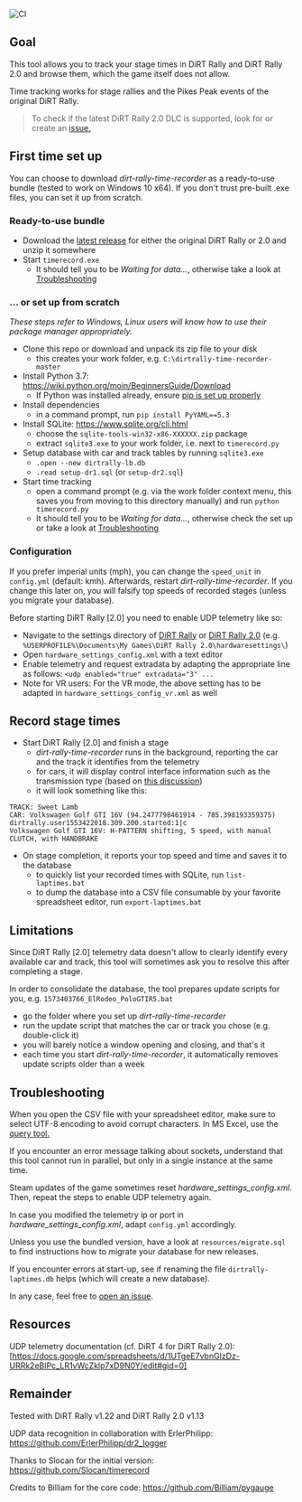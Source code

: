 ![CI](https://github.com/soong-construction/dirt-rally-time-recorder/workflows/CI/badge.svg)

## Goal
This tool allows you to track your stage times in DiRT Rally and DiRT Rally 2.0 and browse them, which the game itself does not allow.  

Time tracking works for stage rallies and the Pikes Peak events of the original DiRT Rally.  

> To check if the latest DiRT Rally 2.0 DLC is supported, look for or create an [issue.](https://github.com/soong-construction/dirt-rally-time-recorder/issues?q=label%3ADLC) 

## First time set up

You can choose to download *dirt-rally-time-recorder* as a ready-to-use bundle (tested to work on Windows 10 x64). If you don't trust pre-built .exe files, you can set it up from scratch. 

### Ready-to-use bundle
- Download the [latest release](https://github.com/soong-construction/dirt-rally-time-recorder/releases/latest) for either the original DiRT Rally or 2.0 and unzip it somewhere
- Start ``timerecord.exe``
  - It should tell you to be *Waiting for data...*, otherwise take a look at [Troubleshooting](#troubleshooting)  

### ... or set up from scratch  
*These steps refer to Windows, Linux users will know how to use their package manager appropriately.*

- Clone this repo or download and unpack its zip file to your disk
  - this creates your work folder, e.g. ``C:\dirtrally-time-recorder-master``
- Install Python 3.7: https://wiki.python.org/moin/BeginnersGuide/Download
  - If Python was installed already, ensure [pip is set up properly](https://packaging.python.org/tutorials/installing-packages/#ensure-you-can-run-pip-from-the-command-line) 
- Install dependencies
  - in a command prompt, run ``pip install PyYAML==5.3``
- Install SQLite: https://www.sqlite.org/cli.html  
  - choose the ``sqlite-tools-win32-x86-XXXXXX.zip`` package
  - extract ``sqlite3.exe`` to your work folder, i.e. next to ``timerecord.py``    
- Setup database with car and track tables by running `sqlite3.exe`  
  - ``.open --new dirtrally-lb.db`` 
  - ``.read setup-dr1.sql`` (or ``setup-dr2.sql``)
- Start time tracking  
  - open a command prompt (e.g. via the work folder context menu, this saves you from moving to this directory manually) and run ``python timerecord.py``
  - It should tell you to be *Waiting for data...*, otherwise check the set up or take a look at [Troubleshooting](#troubleshooting)

### Configuration
If you prefer imperial units (mph), you can change the `speed_unit` in `config.yml` (default: kmh). Afterwards, restart *dirt-rally-time-recorder*. If you change this later on, you will falsify top speeds of recorded stages (unless you migrate your database).  

Before starting DiRT Rally [2.0] you need to enable UDP telemetry like so:
- Navigate to the settings directory of [DiRT Rally](https://www.pcgamingwiki.com/wiki/DiRT_Rally#Configuration_file.28s.29_location) or [DiRT Rally 2.0](https://www.pcgamingwiki.com/wiki/DiRT_Rally_2.0#Configuration_file.28s.29_location) (e.g. `%USERPROFILE%\Documents\My Games\DiRT Rally 2.0\hardwaresettings\`)
- Open `hardware_settings_config.xml` with a text editor
- Enable telemetry and request extradata by adapting the appropriate line as follows: ``<udp enabled="true" extradata="3" ...``  
- Note for VR users: For the VR mode, the above setting has to be adapted in  `hardware_settings_config_vr.xml` as well
  
## Record stage times
- Start DiRT Rally [2.0] and finish a stage  
  - *dirt-rally-time-recorder* runs in the background, reporting the car and the track it identifies from the telemetry  
  - for cars, it will display control interface information such as the transmission type (based on [this discussion](http://forums.codemasters.com/discussion/7071/dirt-rally-handbrake-and-transmission-information)) 
  - it will look something like this:
```
TRACK: Sweet Lamb
CAR: Volkswagen Golf GTI 16V (94.2477798461914 - 785.398193359375)
dirtrally.user1553422018.309.200.started:1|c
Volkswagen Golf GTI 16V: H-PATTERN shifting, 5 speed, with manual CLUTCH, with HANDBRAKE
```
- On stage completion, it reports your top speed and time and saves it to the database 
  - to quickly list your recorded times with SQLite, run ``list-laptimes.bat``  
  - to dump the database into a CSV file consumable by your favorite spreadsheet editor, run ``export-laptimes.bat``  

## Limitations
Since DiRT Rally [2.0] telemetry data doesn't allow to clearly identify every available car and track, this tool will sometimes ask you to resolve this after completing a stage.  

In order to consolidate the database, the tool prepares update scripts for you, e.g. `1573403766_ElRodeo_PoloGTIR5.bat`
- go the folder where you set up *dirt-rally-time-recorder*  
- run the update script that matches the car or track you chose (e.g. double-click it)  
- you will barely notice a window opening and closing, and that's it
- each time you start *dirt-rally-time-recorder*, it automatically removes update scripts older than a week

## Troubleshooting
When you open the CSV file with your spreadsheet editor, make sure to select UTF-8 encoding to avoid corrupt characters. In MS Excel, use the [query tool.](https://support.office.com/en-us/article/import-data-from-external-data-sources-power-query-be4330b3-5356-486c-a168-b68e9e616f5a)   

If you encounter an error message talking about sockets, understand that this tool cannot run in parallel, but only in a single instance at the same time.  

Steam updates of the game sometimes reset *hardware_settings_config.xml*. Then, repeat the steps to enable UDP telemetry again.  

In case you modified the telemetry ip or port in *hardware_settings_config.xml*, adapt ``config.yml`` accordingly.

Unless you use the bundled version, have a look at ``resources/migrate.sql`` to find instructions how to migrate your database for new releases.  

If you encounter errors at start-up, see if renaming the file `dirtrally-laptimes.db` helps (which will create a new database).    

In any case, feel free to [open an issue](https://github.com/soong-construction/dirt-rally-time-recorder/issues/new).  


## Resources
UDP telemetry documentation (cf. DiRT 4 for DiRT Rally 2.0):  
[https://docs.google.com/spreadsheets/d/1UTgeE7vbnGIzDz-URRk2eBIPc_LR1vWcZklp7xD9N0Y/edit#gid=0]


## Remainder
Tested with DiRT Rally v1.22 and DiRT Rally 2.0 v1.13

UDP data recognition in collaboration with ErlerPhilipp: https://github.com/ErlerPhilipp/dr2_logger 

Thanks to Slocan for the initial version: https://github.com/Slocan/timerecord

Credits to Billiam for the core code: https://github.com/Billiam/pygauge
